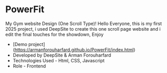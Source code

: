 # PowerFit
My Gym website Design (One Scroll Type)!
Hello Everyone, this is my first 2025 project, i used DeepSite to create this one scroll page website and i edit the final touches for the showdown, Enjoy
- [Demo project] (https://armanforouharfard.github.io/PowerFit/index.html)
- Developed by DeepSite & Arman Forouharfard
- Technologies Used - Html, CSS, Javascript
- Role - Frontend
